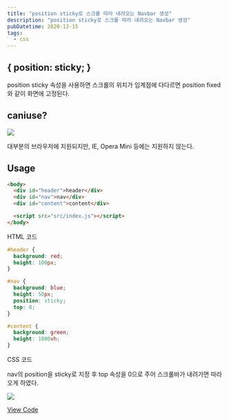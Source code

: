 ```yaml
---
title: "position sticky로 스크롤 따라 내려오는 Navbar 생성"
description: "position sticky로 스크롤 따라 내려오는 Navbar 생성"
pubDatetime: 2020-12-15
tags:
  - css
---
```


## \{ position: sticky; \}

position sticky 속성을 사용하면 스크롤의 위치가 임계점에 다다르면 position fixed와 같이 화면에 고정된다.

## caniuse?

![](https://images.velog.io/images/hojin9622/post/8b74b0e7-10f9-4d70-90f1-6b99203d6499/sticky.png)

대부분의 브라우저에 지원되지만, IE, Opera Mini 등에는 지원하지 않는다.

## Usage

```html
<body>
  <div id="header">header</div>
  <div id="nav">nav</div>
  <div id="content">content</div>

  <script src="src/index.js"></script>
</body>
```

HTML 코드

```css
#header {
  background: red;
  height: 100px;
}

#nav {
  background: blue;
  height: 50px;
  position: sticky;
  top: 0;
}

#content {
  background: green;
  height: 1000vh;
}
```

CSS 코드

nav의 position을 sticky로 지정 후 top 속성을 0으로 주어 스크롤바가 내려가면 따라오게 하였다.

![](https://images.velog.io/images/hojin9622/post/56aa341a-b2a1-4f1a-b230-547ca99d22ce/sticky2.gif)

[View Code](https://codesandbox.io/s/sticky-5ojjf)

